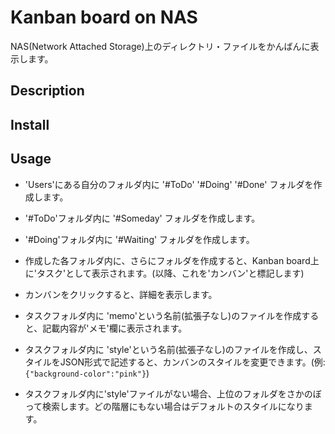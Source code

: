 Kanban board on NAS
====

NAS(Network Attached Storage)上のディレクトリ・ファイルをかんばんに表示します。

## Description




## Install

## Usage

* 'Users'にある自分のフォルダ内に '#ToDo' '#Doing' '#Done' フォルダを作成します。
* '#ToDo'フォルダ内に '#Someday' フォルダを作成します。
* '#Doing'フォルダ内に '#Waiting' フォルダを作成します。

* 作成した各フォルダ内に、さらにフォルダを作成すると、Kanban board上に'タスク'として表示されます。(以降、これを'カンバン'と標記します)
* カンバンをクリックすると、詳細を表示します。
* タスクフォルダ内に 'memo'という名前(拡張子なし)のファイルを作成すると、記載内容が'メモ'欄に表示されます。
* タスクフォルダ内に 'style'という名前(拡張子なし)のファイルを作成し、スタイルをJSON形式で記述すると、カンバンのスタイルを変更できます。(例: `{"background-color":"pink"}`)
 - タスクフォルダ内に'style'ファイルがない場合、上位のフォルダをさかのぼって検索します。どの階層にもない場合はデフォルトのスタイルになります。